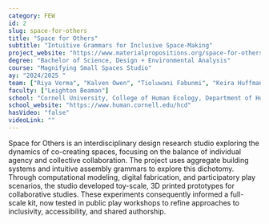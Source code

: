```yaml
---
category: FEW
id: 2
slug: space-for-others
title: "Space for Others"
subtitle: "Intuitive Grammars for Inclusive Space-Making"
project_website: "https://www.materialpropositions.org/space-for-others"
degree: "Bachelor of Science, Design + Environmental Analysis"
course: "Magnifying Small Spaces Studio"
ay: "2024/2025 "
team: ["Riya Verma", "Kalven Owen", "Tioluwani Fabunmi", "Keira Huffman", "Andrea Porubcin", "Iason Diogenous", "Chloe Jung", "Alice Huiwen Ho"]
faculty: ["Leighton Beaman"]
school: "Cornell University, College of Human Ecology, Department of Human Centered Design, Ithaca, NY, United States of America"
school_website: "https://www.human.cornell.edu/hcd"
hasVideo: "false"
videoLink: ""
---
```


Space for Others is an interdisciplinary design research studio exploring the dynamics of co-creating spaces, focusing on the balance of individual agency and collective collaboration. The project uses aggregate building systems and intuitive assembly grammars to explore this dichotomy. Through computational modeling, digital fabrication, and participatory play scenarios, the studio developed toy-scale, 3D printed prototypes for collaborative studies. These experiments consequently informed a full-scale kit, now tested in public play workshops to refine approaches to inclusivity, accessibility, and shared authorship.

